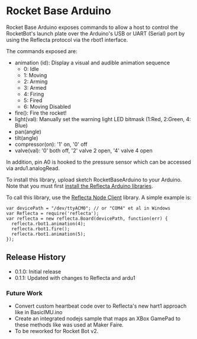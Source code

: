 # Rocket Base Arduino #

Rocket Base Arduino exposes commands to allow a host to control the RocketBot's launch plate over the Arduino's USB or UART (Serial) port by using the Reflecta protocol via the rbot1 interface.

The commands exposed are:

- animation (id): Display a visual and audible animation sequence
    - 0: Idle
    - 1: Moving
    - 2: Arming
    - 3: Armed
    - 4: Firing
    - 5: Fired
    - 6: Moving Disabled
- fire(): Fire the rocket!
- light(val): Manually set the warning light LED bitmask (1:Red, 2:Green, 4: Blue)
- pan(angle)
- tilt(angle)
- compressor(on): '1' on, '0' off
- valve(val): '0' both off, '2' valve 2 open, '4' valve 4 open

In addition, pin A0 is hooked to the pressure sensor which can be accessed via ardu1.analogRead.

To install this library, upload sketch RocketBaseArduino to your Arduino.  Note that you must first [install the Reflecta Arduino libraries](https://github.com/JayBeavers/Reflecta#getting-started).

To call this library, use the [Reflecta Node Client](https://github.com/JayBeavers/Reflecta/tree/master/NodeClient) library.  A simple example is:

    var devicePath = "/dev/ttyACM0"; // or "COM4" et al in Windows
    var Reflecta = require('reflecta');
    var reflecta = new reflecta.Board(devicePath, function(err) {
      reflecta.rbot1.animation(4);
      reflecta.rbot1.fire();
      reflecta.rbot1.animation(5);
    });

## Release History

- 0.1.0: Initial release
- 0.1.1: Updated with changes to Reflecta and ardu1

### Future Work ###

- Convert custom heartbeat code over to Reflecta's new hart1 approach like in BasicIMU.ino
- Create an integrated nodejs sample that maps an XBox GamePad to these methods like was used at Maker Faire.
- To be reworked for Rocket Bot v2.
